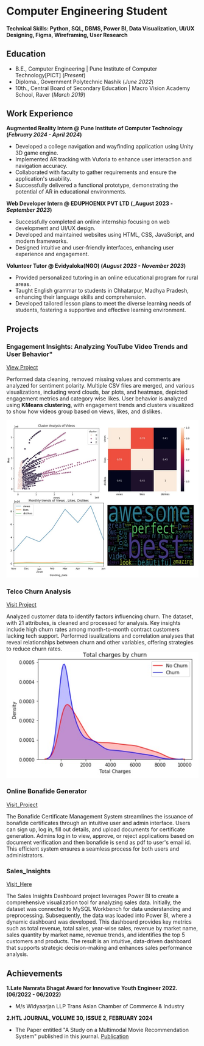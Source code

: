 
# Computer Engineering Student

#### Technical Skills: Python, SQL, DBMS, Power BI, Data Visualization, UI/UX Designing, Figma, Wireframing, User Research

## Education
- B.E., Computer Engineering | Pune Institute of Computer Technology[PICT]  (_Present_)								       		
- Diploma., Government Polytechnic Nashik (_June 2022_)	 			        		
- 10th., Central Board of Secondary Education | Macro Vision Academy School, Raver  (_March 2019_)

## Work Experience
**Augmented Reality Intern @ Pune Institute of Computer Technology (_February 2024 - April 2024_)**
- Developed a college navigation and wayfinding application using Unity 3D game engine. 
- Implemented AR tracking with Vuforia to enhance user interaction and navigation accuracy. 
- Collaborated with faculty to gather requirements and ensure the application's usability. 
- Successfully delivered a functional prototype, demonstrating the potential of AR in educational environments.

**Web Developer Intern  @ EDUPHOENIX PVT LTD (_August 2023 - _September 2023_)**
- Successfully completed an online internship focusing on web development and UI/UX design. 
- Developed and maintained websites using HTML, CSS, JavaScript, and modern frameworks. 
- Designed intuitive and user-friendly interfaces, enhancing user experience and engagement. 

**Volunteer Tutor @ Evidyaloka(NGO) (_August 2023 - November 2023_)**
- Provided personalized tutoring in an online educational program for rural areas. 
- Taught English grammar to students in Chhatarpur, Madhya Pradesh, enhancing their language skills and comprehension. 
- Developed tailored lesson plans to meet the diverse learning needs of students, fostering a supportive and effective learning environment. 

## Projects
### Engagement Insights: Analyzing YouTube Video Trends and User Behavior" 
[View Project](https://github.com/dnyaneshwarihole/Engagement-Insights-Analyzing-YouTube-Video-Trends-and-User-Behavior-)

Performed data cleaning, removed missing values and comments are analyzed for sentiment polarity. Multiple CSV files are merged, and various visualizations, including word clouds, bar plots, and heatmaps, depicted engagement metrics and category wise likes. User behavior is analyzed using **KMeans clustering**, with engagement trends and clusters visualized to show how videos group based on views, likes, and dislikes. 

![Youtube Analysis](/assets/img/Youtube_analysis.jpg)

### Telco Churn Analysis 
[Visit Project](https://github.com/dnyaneshwarihole/Telco-Churn-Analysis)

Analyzed customer data to identify factors influencing churn. The dataset, with 21 attributes, is cleaned and processed for analysis. Key insights include high churn rates among month-to-month contract customers lacking tech support. Performed isualizations and correlation analyses that reveal relationships between churn and other variables, offering strategies to reduce churn rates.
![Churn Analysis](/assets/img/churn.jpg)

### Online Bonafide Generator
[Visit_Project](https://github.com/dnyaneshwarihole/Online-Bonafide-Generetor)

The Bonafide Certificate Management System streamlines the issuance of bonafide certificates through an intuitive user and admin interface. Users can sign up, log in, fill out details, and upload documents for certificate generation. Admins log in to view, approve, or reject applications based on document verification and then bonafide is send as pdf to user's email id. This efficient system ensures a seamless process for both users and administrators.

### Sales_Insights
[Visit_Here](https://github.com/dnyaneshwarihole/Sales-Insight-PowerBI-Dashboard)

The Sales Insights Dashboard project leverages Power BI to create a comprehensive visualization tool for analyzing sales data. Initially, the dataset was connected to MySQL Workbench for data understanding and preprocessing. Subsequently, the data was loaded into Power BI, where a dynamic dashboard was developed. This dashboard provides key metrics such as total revenue, total sales, year-wise sales, revenue by market name, sales quantity by market name, revenue trends, and identifies the top 5 customers and products. The result is an intuitive, data-driven dashboard that supports strategic decision-making and enhances sales performance analysis.

## Achievements
**1.Late Namrata Bhagat Award for Innovative Youth Engineer 2022. (06/2022 - 06/2022)**
- M/s Widyaarjan LLP Trans Asian Chamber of Commerce & Industry

**2.HTL JOURNAL, VOLUME 30, ISSUE 2, FEBRUARY 2024**
- The Paper entitled "A Study on a Multimodal Movie Recommendation System" published in this journal.
[Publication](https://gjstx-e.cn/volume-30-issue-2-february-2024/)

